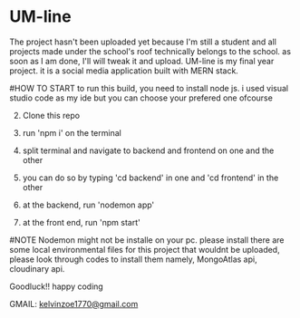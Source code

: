 # UM-line
The project hasn't been uploaded yet because I'm still a student and all projects made under the school's roof technically belongs to the school.
as soon as I am done, I'll will tweak it and upload.
UM-line is my final year project. it is a social media application built with MERN stack. 


#HOW TO START
to run this build, you need to install node js. i used visual studio code as my ide but you can choose your prefered one ofcourse

2. Clone this repo

3. run 'npm i' on the terminal

4. split terminal and navigate to backend and frontend on one and the other

5. you can do so by typing 'cd backend' in one and 'cd frontend' in the other

6. at the backend, run 'nodemon app' 

7. at the front end, run 'npm start'


#NOTE
Nodemon might not be installe on your pc. please install
there are some local environmental files for this project that wouldnt be uploaded, please look through codes to install them
namely, MongoAtlas api, cloudinary api.

Goodluck!! happy coding

GMAIL: kelvinzoe1770@gmail.com
